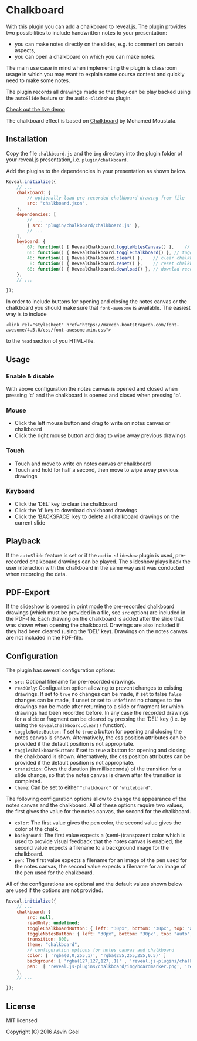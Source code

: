 # Chalkboard

With this plugin you can add a chalkboard to reveal.js. The plugin provides two possibilities to include handwritten notes to your presentation:

- you can make notes directly on the slides, e.g. to comment on certain aspects,
- you can open a chalkboard on which you can make notes.

The main use case in mind when implementing the plugin is classroom usage in which you may want to explain some course content and quickly need to make some notes. 

The plugin records all drawings made so that they can be play backed using the ```autoSlide``` feature or the ```audio-slideshow``` plugin. 

[Check out the live demo](http://courses.telematique.eu/reveal.js-plugins/chalkboard-demo.html)

The chalkboard effect is based on [Chalkboard](https://github.com/mmoustafa/Chalkboard) by Mohamed Moustafa.

## Installation

Copy the file ```chalkboard.js``` and the  ```img``` directory into the plugin folder of your reveal.js presentation, i.e. ```plugin/chalkboard```.

Add the plugins to the dependencies in your presentation as shown below. 

```javascript
Reveal.initialize({
	// ...
	chalkboard: { 
		// optionally load pre-recorded chalkboard drawing from file
		src: "chalkboard.json",
	},
	dependencies: [
		// ... 
		{ src: 'plugin/chalkboard/chalkboard.js' },
		// ... 
	],
	keyboard: {
	    67: function() { RevealChalkboard.toggleNotesCanvas() },	// toggle notes canvas when 'c' is pressed
	    66: function() { RevealChalkboard.toggleChalkboard() },	// toggle chalkboard when 'b' is pressed
	    46: function() { RevealChalkboard.clear() },	// clear chalkboard when 'DEL' is pressed
	     8: function() { RevealChalkboard.reset() },	// reset chalkboard data on current slide when 'BACKSPACE' is pressed
	    68: function() { RevealChalkboard.download() },	// downlad recorded chalkboard drawing when 'd' is pressed
	},
	// ...

});
```
In order to include buttons for opening and closing the notes canvas or the chalkboard you should make sure that ```font-awesome``` is available. The easiest way is to include 
```
<link rel="stylesheet" href="https://maxcdn.bootstrapcdn.com/font-awesome/4.5.0/css/font-awesome.min.css">
```
to the ```head``` section of you HTML-file.

## Usage

### Enable & disable 

With above configuration the notes canvas is opened and closed when pressing 'c' and the chalkboard is opened and closed when pressing 'b'.

### Mouse
- Click the left mouse button and drag to write on notes canvas or chalkboard
- Click the right mouse button and drag to wipe away previous drawings

### Touch
- Touch and move to write on notes canvas or chalkboard
- Touch and hold for half a second, then move to wipe away previous drawings

### Keyboard
- Click the 'DEL' key to clear the chalkboard </li>
- Click the 'd' key to download chalkboard drawings</li>
- Click the 'BACKSPACE' key to delete all chalkboard drawings on the current slide</li>

## Playback

If the ```autoSlide``` feature is set or if the ```audio-slideshow``` plugin is used, pre-recorded chalkboard drawings can be played. The slideshow plays back the user interaction with the chalkboard in the same way as it was conducted when recording the data.

## PDF-Export

If the slideshow is opened in [print mode](https://github.com/hakimel/reveal.js/#pdf-export) the pre-recorded chalkboard drawings (which must be provided in a file, see ```src``` option) are included in the PDF-file. Each drawing on the chalkboard is added after the slide that was shown when opening the chalkboard. Drawings are also included if they had been cleared (using the 'DEL' key). Drawings on the notes canvas are not included in the PDF-file.   


## Configuration

The plugin has several configuration options:

- ```src```: Optional filename for pre-recorded drawings.
- ```readOnly```: Configuation option allowing to prevent changes to existing drawings. If set to ```true``` no changes can be made, if set to false ```false``` changes can be made, if unset or set to ```undefined``` no changes to the drawings can be made after returning to a slide or fragment for which drawings had been recorded before. In any case the recorded drawings for a slide or fragment can be cleared by pressing the 'DEL' key (i.e. by using the ```RevealChalkboard.clear()``` function).
- ```toggleNotesButton```: If set to ```true``` a button for opening and closing the notes canvas is shown. Alternatively, the css position attributes can be provided if the default position is not appropriate. 
- ```toggleChalkboardButton```: If set to ```true``` a button for opening and closing the chalkboard is shown. Alternatively, the css position attributes can be provided if the default position is not appropriate. 
- ```transition```: Gives the duration (in milliseconds) of the transition for a slide change, so that the notes canvas is drawn after the transition is completed.
- ```theme```: Can be set to either ```"chalkboard"``` or ```"whiteboard"```.

The following configuration options allow to change the appearance of the notes canvas and the chalkboard. All of these options require two values, the first gives the value for the notes canvas, the second for the chalkboard.

- ```color```: The first value gives the pen color, the second value gives the color of the chalk.
- ```background```: The first value expects a (semi-)transparent color which is used to provide visual feedback that the notes canvas is enabled, the second value expects a filename to a background image for the chalkboard.
- ```pen```: The first value expects a filename for an image of the pen used for the notes canvas, the second value expects a filename  for an image of the pen used for the chalkboard.

All of the configurations are optional and the default values shown below are used if the options are not provided.

```javascript
Reveal.initialize({
	// ...
	chalkboard: { 
		src: null,
		readOnly: undefined; 
		toggleChalkboardButton: { left: "30px", bottom: "30px", top: "auto", right: "auto" },
		toggleNotesButton: { left: "30px", bottom: "30px", top: "auto", right: "auto" },
		transition: 800,
		theme: "chalkboard",
		// configuration options for notes canvas and chalkboard
		color: [ 'rgba(0,0,255,1)', 'rgba(255,255,255,0.5)' ]
		background: [ 'rgba(127,127,127,.1)' , 'reveal.js-plugins/chalkboard/img/blackboard.png' ],
		pen:  [ 'reveal.js-plugins/chalkboard/img/boardmarker.png', 'reveal.js-plugins/chalkboard/img/chalk.png' ],
	},
	// ...

});
```


## License

MIT licensed

Copyright (C) 2016 Asvin Goel

